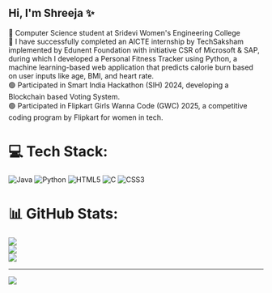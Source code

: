 ## Hi, I'm Shreeja ✨

🧠 Computer Science student at Sridevi Women's Engineering College<br/>
🔷 I have successfully completed an AICTE internship by TechSaksham implemented by Edunent Foundation with initiative CSR of Microsoft & SAP, during which I developed a Personal Fitness Tracker using Python, a machine learning-based web application that predicts calorie burn based on user inputs like age, BMI, and heart rate.<br/>
🟢 Participated in Smart India Hackathon (SIH) 2024, developing a Blockchain based Voting System.<br/>
🟢 Participated in Flipkart Girls Wanna Code (GWC) 2025, a competitive coding program by Flipkart for women in tech.


# 💻 Tech Stack:
![Java](https://img.shields.io/badge/java-%23ED8B00.svg?style=for-the-badge&logo=openjdk&logoColor=white) ![Python](https://img.shields.io/badge/python-3670A0?style=for-the-badge&logo=python&logoColor=ffdd54) ![HTML5](https://img.shields.io/badge/html5-%23E34F26.svg?style=for-the-badge&logo=html5&logoColor=white) ![C](https://img.shields.io/badge/c-%2300599C.svg?style=for-the-badge&logo=c&logoColor=white) ![CSS3](https://img.shields.io/badge/css3-%231572B6.svg?style=for-the-badge&logo=css3&logoColor=white)
# 📊 GitHub Stats:
![](https://github-readme-stats.vercel.app/api?username=ShreejaMandaloju&theme=transparent&hide_border=false&include_all_commits=true&count_private=true)<br/>
![](https://nirzak-streak-stats.vercel.app/?user=ShreejaMandaloju&theme=transparent&hide_border=false)<br/>
![](https://github-readme-stats.vercel.app/api/top-langs/?username=ShreejaMandaloju&theme=transparent&hide_border=false&include_all_commits=true&count_private=true&layout=compact)

---
[![](https://visitcount.itsvg.in/api?id=ShreejaMandaloju&icon=0&color=0)](https://visitcount.itsvg.in)

<!-- Proudly created with GPRM ( https://gprm.itsvg.in ) -->
